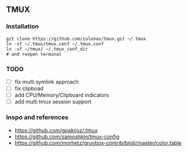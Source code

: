 ## TMUX

### Installation
```
git clone https://github.com/zulonas/tmux.git ~/.tmux
ln -sf ~/.tmux/tmux.conf ~/.tmux.conf
ln -sf ~/tmux/ ~/.tmux_conf_dir
# and reopen terminal
```

### TODO
- [ ] fix multi symlink approach
- [ ] fix clipboad
- [ ] add CPU/Memory/Clipboard indicators
- [ ] add multi tmux session support

### Inspo and references
- https://github.com/gpakosz/.tmux
- https://github.com/samoshkin/tmux-config
- https://github.com/morhetz/gruvbox-contrib/blob/master/color.table

